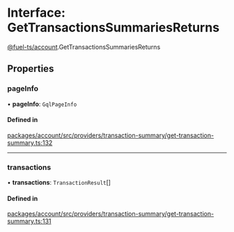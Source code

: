 # Interface: GetTransactionsSummariesReturns

[@fuel-ts/account](/api/Account/index.md).GetTransactionsSummariesReturns

## Properties

### pageInfo

• **pageInfo**: `GqlPageInfo`

#### Defined in

[packages/account/src/providers/transaction-summary/get-transaction-summary.ts:132](https://github.com/FuelLabs/fuels-ts/blob/c8ec36ca/packages/account/src/providers/transaction-summary/get-transaction-summary.ts#L132)

___

### transactions

• **transactions**: `TransactionResult`[]

#### Defined in

[packages/account/src/providers/transaction-summary/get-transaction-summary.ts:131](https://github.com/FuelLabs/fuels-ts/blob/c8ec36ca/packages/account/src/providers/transaction-summary/get-transaction-summary.ts#L131)
